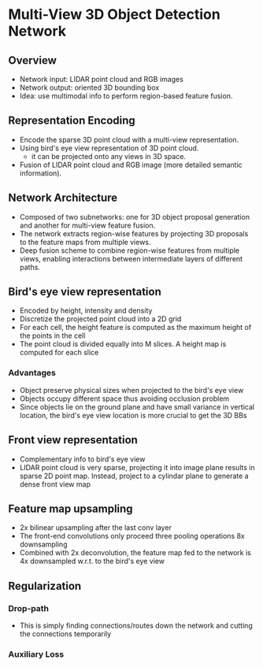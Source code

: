 # Multi-View 3D Object Detection Network

## Overview
- Network input: LIDAR point cloud and RGB images
- Network output: oriented 3D bounding box
- Idea: use multimodal info to perform region-based feature fusion.

## Representation Encoding
- Encode the sparse 3D point cloud with a multi-view representation.
- Using bird's eye view representation of 3D point cloud.
    - it can be projected onto any views in 3D space.
- Fusion of LIDAR point cloud and RGB image (more detailed semantic information).


## Network Architecture
- Composed of two subnetworks: one for 3D object proposal generation and another for multi-view feature fusion.
- The network extracts region-wise features by projecting 3D proposals to the feature maps from multiple views.
- Deep fusion scheme to combine region-wise features from multiple views, enabling interactions between intermediate layers of different paths.


## Bird's eye view representation
- Encoded by height, intensity and density
- Discretize the projected point cloud into a 2D grid
- For each cell, the height feature is computed as the maximum height of the points in the cell
- The point cloud is divided equally into M slices. A height map is computed for each slice

### Advantages
- Object preserve physical sizes when projected to the bird's eye view
- Objects occupy different space thus avoiding occlusion problem
- Since objects lie on the ground plane and have small variance in vertical location, the bird's eye view location is more crucial to get the 3D BBs

## Front view representation
- Complementary info to bird's eye view
- LIDAR point cloud is very sparse, projecting it into image plane results in sparse 2D point map. Instead, project to a cylindar plane to generate a dense front view map

## Feature map upsampling
- 2x bilinear upsampling after the last conv layer
- The front-end convolutions only proceed three pooling operations 8x downsampling
- Combined with 2x deconvolution, the feature map fed to the network is 4x downsampled w.r.t. to the bird's eye view


## Regularization
### Drop-path
- This is simply finding connections/routes down the network and cutting the connections temporarily

### Auxiliary Loss

